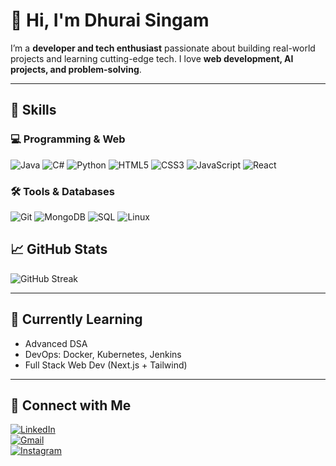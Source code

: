 # 👋 Hi, I'm Dhurai Singam

I’m a **developer and tech enthusiast** passionate about building real-world projects and learning cutting-edge tech. I love **web development, AI projects, and problem-solving**.

---

## 🧰 Skills

### 💻 Programming & Web
![Java](https://img.shields.io/badge/Java-ED8B00?style=for-the-badge&logo=java&logoColor=white)
![C#](https://img.shields.io/badge/C%23-239120?style=for-the-badge&logo=c-sharp&logoColor=white)
![Python](https://img.shields.io/badge/Python-3776AB?style=for-the-badge&logo=python&logoColor=white)
![HTML5](https://img.shields.io/badge/HTML5-E34F26?style=for-the-badge&logo=html5&logoColor=white)
![CSS3](https://img.shields.io/badge/CSS3-1572B6?style=for-the-badge&logo=css3&logoColor=white)
![JavaScript](https://img.shields.io/badge/JavaScript-F7DF1E?style=for-the-badge&logo=javascript&logoColor=black)
![React](https://img.shields.io/badge/React-61DAFB?style=for-the-badge&logo=react&logoColor=black)

### 🛠 Tools & Databases
![Git](https://img.shields.io/badge/Git-F05032?style=for-the-badge&logo=git&logoColor=white)
![MongoDB](https://img.shields.io/badge/MongoDB-47A248?style=for-the-badge&logo=mongodb&logoColor=white)
![SQL](https://img.shields.io/badge/SQL-00758F?style=for-the-badge&logo=postgresql&logoColor=white)
![Linux](https://img.shields.io/badge/Linux-FCC624?style=for-the-badge&logo=linux&logoColor=black)



## 📈 GitHub Stats
![GitHub Streak](https://github-readme-streak-stats.herokuapp.com/?user=DhuraiSingam&theme=dark)

---

## 🌱 Currently Learning
- Advanced DSA  
- DevOps: Docker, Kubernetes, Jenkins  
- Full Stack Web Dev (Next.js + Tailwind)

---

## 🤝 Connect with Me
[![LinkedIn](https://img.shields.io/badge/LinkedIn-0077B5?style=for-the-badge&logo=linkedin&logoColor=white)](https://linkedin.com/in/DhuraiSingam)  
[![Gmail](https://img.shields.io/badge/Gmail-D14836?style=for-the-badge&logo=gmail&logoColor=white)](mailto:dhurai@example.com)  
[![Instagram](https://img.shields.io/badge/Instagram-E4405F?style=for-the-badge&logo=instagram&logoColor=white)](https://instagram.com/DhuraiSingam)
